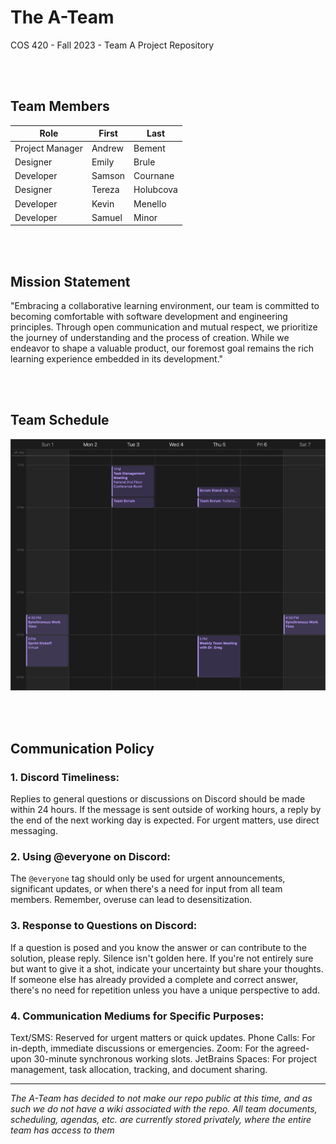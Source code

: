 # The A-Team
COS 420 - Fall 2023 - Team A Project Repository

<br><br>
## Team Members
| Role            | First  | Last     |
| --------------- | ------ | -------- |
| Project Manager | Andrew | Bement   |
| Designer        | Emily  | Brule    |
| Developer       | Samson | Cournane |
| Designer        | Tereza | Holubcova|
| Developer       | Kevin  | Menello  |
| Developer       | Samuel | Minor    |



<br><br>
## Mission Statement
"Embracing a collaborative learning environment, our team is committed to becoming comfortable with software development and engineering principles. Through open communication and mutual respect, we prioritize the journey of understanding and the process of creation. While we endeavor to shape a valuable product, our foremost goal remains the rich learning experience embedded in its development."

<br><br>
## Team Schedule
![Image of Team Schedule](https://github.com/COS420-Fall23/The-A-Team/blob/main/Team%20Meeting%20Schedule.png?raw=true  "Team Schedule") 

<br><br>
## Communication Policy
### 1. Discord Timeliness:

Replies to general questions or discussions on Discord should be made within 24 hours. If the message is sent outside of working hours, a reply by the end of the next working day is expected. For urgent matters, use direct messaging.


### 2. Using @everyone on Discord:

The `@everyone` tag should only be used for urgent announcements, significant updates, or when there's a need for input from all team members. Remember, overuse can lead to desensitization.


### 3. Response to Questions on Discord:

If a question is posed and you know the answer or can contribute to the solution, please reply. Silence isn't golden here. If you're not entirely sure but want to give it a shot, indicate your uncertainty but share your thoughts. If someone else has already provided a complete and correct answer, there's no need for repetition unless you have a unique perspective to add.


### 4. Communication Mediums for Specific Purposes:

Text/SMS: Reserved for urgent matters or quick updates.
Phone Calls: For in-depth, immediate discussions or emergencies.
Zoom: For the agreed-upon 30-minute synchronous working slots.
JetBrains Spaces: For project management, task allocation, tracking, and document sharing.

--------------------
*The A-Team has decided to not make our repo public at this time, and as such we do not have a wiki associated with the repo. All team documents, scheduling, agendas, etc. are currently stored privately, where the entire team has access to them*
